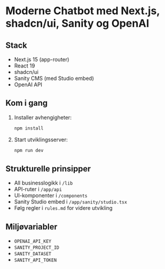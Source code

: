 # Moderne Chatbot med Next.js, shadcn/ui, Sanity og OpenAI

## Stack
- Next.js 15 (app-router)
- React 19
- shadcn/ui
- Sanity CMS (med Studio embed)
- OpenAI API

## Kom i gang

1. Installer avhengigheter:
   ```bash
   npm install
   ```
2. Start utviklingsserver:
   ```bash
   npm run dev
   ```

## Strukturelle prinsipper
- All businesslogikk i `/lib`
- API-ruter i `/app/api`
- UI-komponenter i `/components`
- Sanity Studio embed i `/app/sanity/studio.tsx`
- Følg regler i `rules.md` for videre utvikling

## Miljøvariabler
- `OPENAI_API_KEY`
- `SANITY_PROJECT_ID`
- `SANITY_DATASET`
- `SANITY_API_TOKEN`
